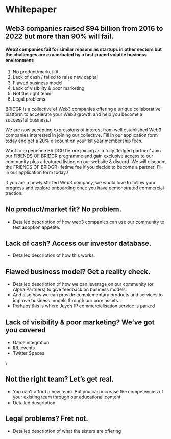 # Whitepaper

## Web3 companies raised $94 billion from 2016 to 2022 but more than 90% will fail.&#x20;

#### Web3 companies fail for similar reasons as startups in other sectors but the challenges are exacerbated by a fast-paced volatile business environment:

1. No product/market fit
2. Lack of cash / failed to raise new capital
3. Flawed business model
4. Lack of visibility & poor marketing
5. Not the right team
6. Legal problems



BRIDGR is a collective of Web3 companies offering a unique collaborative platform to accelerate your Web3 growth and help you become a successful business.\


We are now accepting expressions of interest from well established Web3 companies interested in joining our collective. Fill in our application form today and get a 20% discount on your 1st year membership fees.



Want to experience BRIDGR before joining as a fully fledged partner? Join our FRIENDS OF BRIDGR programme and gain exclusive access to our community plus a featured listing on our website & discord. We will discount the FRIENDS OF BRIDGR lifetime fee if you decide to become a partner. Fill in our application form today.\


If you are a newly started Web3 company, we would love to follow your progress and explore onboarding once you have demonstrated commercial traction.&#x20;



## No product/market fit? No problem.

* Detailed description of how web3 companies can use our community to test adoption appetite.&#x20;



## Lack of cash? Access our investor database.

* Detailed description of how this works.&#x20;



## Flawed business model? Get a reality check.&#x20;

* Detailed description of how we can leverage on our community (or Alpha Partners) to give feedback on business models.&#x20;
* And also how we can provide complementary products and services to improve business models through our core assets.&#x20;
* Perhaps this is where Jaye’s IP commercialisation service is parked



## Lack of visibility & poor marketing? We’ve got you covered

* Game integration
* IRL events
* Twitter Spaces

\


## Not the right team? Let’s get real.&#x20;

* You can’t afford a new team. But you can increase the competencies of your existing team through our educational content.&#x20;
* Detailed description

## Legal problems? Fret not.&#x20;

* Detailed description of what the sisters are offering&#x20;
